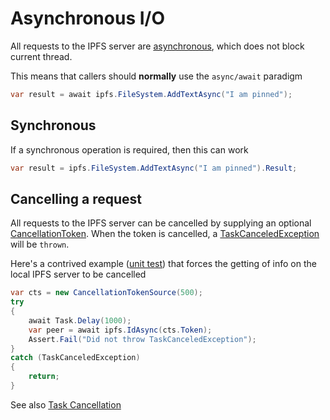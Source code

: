 ﻿# Asynchronous I/O

All requests to the IPFS server are [asynchronous](https://docs.microsoft.com/en-us/dotnet/csharp/async),
which does not block current thread.

This means that callers should **normally** use the `async/await` paradigm

```cs
var result = await ipfs.FileSystem.AddTextAsync("I am pinned");
```

## Synchronous

If a synchronous operation is required, then this can work

```cs
var result = ipfs.FileSystem.AddTextAsync("I am pinned").Result;
```

## Cancelling a request

All requests to the IPFS server can be cancelled by supplying 
an optional [CancellationToken](xref:System.Threading.CancellationToken).  When 
the token is cancelled, 
a [TaskCanceledException](xref:System.Threading.Tasks.TaskCanceledException) 
will be `thrown`.

Here's a contrived example ([unit test](https://github.com/richardschneider/net-ipfs-http-client/blob/cancellation/test/CoreApi/CancellationTest.cs)) 
that forces the getting of info on the local IPFS server to be cancelled

```csharp
var cts = new CancellationTokenSource(500);
try
{
	await Task.Delay(1000);
	var peer = await ipfs.IdAsync(cts.Token);
	Assert.Fail("Did not throw TaskCanceledException");
}
catch (TaskCanceledException)
{
	return;
}
```

See also [Task Cancellation](https://docs.microsoft.com/en-us/dotnet/standard/parallel-programming/task-cancellation)
